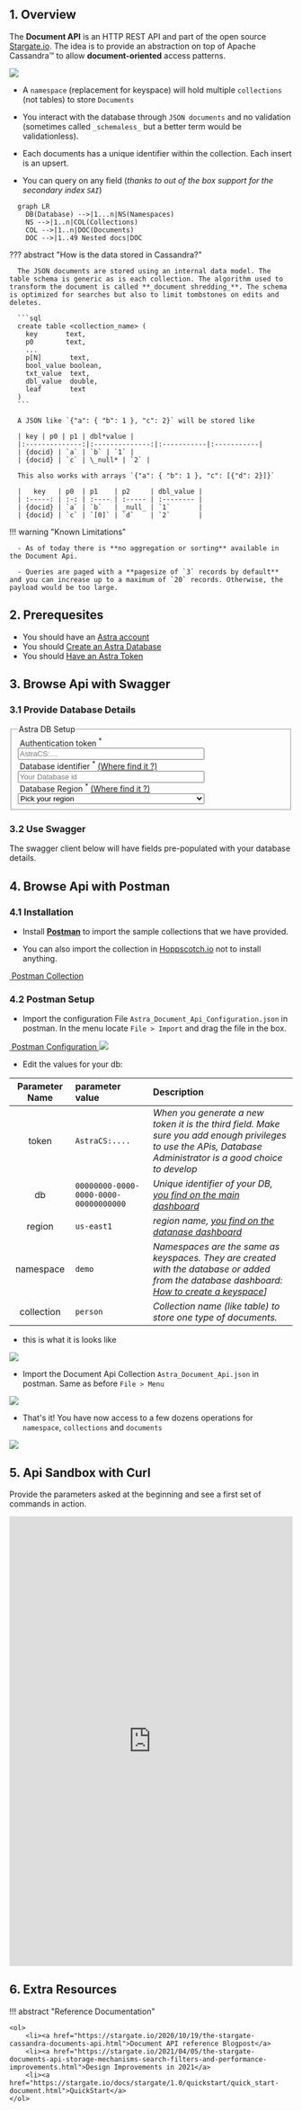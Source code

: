 <link rel="stylesheet" href="https://maxcdn.bootstrapcdn.com/font-awesome/4.6.1/css/font-awesome.min.css">
<link rel="stylesheet" type="text/css" href="../../../../assets/stylesheets/formbase.min.css">

<link rel="stylesheet" type="text/css" href="https://unpkg.com/swagger-ui-dist@3.25.1/swagger-ui.css">
<script src="https://unpkg.com/swagger-ui-dist@3.25.1/swagger-ui-standalone-preset.js"></script>
<script src="https://unpkg.com/swagger-ui-dist@3.25.1/swagger-ui-bundle.js"></script>
<script src="../../../../assets/javascripts/swagger-sandbox.js"></script>

## 1. Overview

The **Document API** is an HTTP REST API and part of the open source [Stargate.io](https://stargate.io/). The idea is to provide an abstraction on top of Apache Cassandra™ to allow **document-oriented** access patterns.

<img src="../../../../img/stargate-api-doc/architecture.png" />

- A `namespace` (replacement for keyspace) will hold multiple `collections` (not tables) to store `Documents`

- You interact with the database through `JSON documents` and no validation (sometimes called `_schemaless_` but a better term would be validationless).

- Each documents has a unique identifier within the collection. Each insert is an upsert.

- You can query on any field (_thanks to out of the box support for the secondary index `SAI`_)

```mermaid
  graph LR
    DB(Database) -->|1...n|NS(Namespaces)
    NS -->|1..n|COL(Collections)
    COL -->|1..n|DOC(Documents)
    DOC -->|1..49 Nested docs|DOC
```

??? abstract "How is the data stored in Cassandra?"

      The JSON documents are stored using an internal data model. The table schema is generic as is each collection. The algorithm used to transform the document is called **_document shredding_**. The schema is optimized for searches but also to limit tombstones on edits and deletes.

      ```sql
      create table <collection_name> (
        key       text,
        p0        text,
        ...
        p[N]       text,
        bool_value boolean,
        txt_value  text,
        dbl_value  double,
        leaf       text
      )
      ```

      A JSON like `{"a": { "b": 1 }, "c": 2}` will be stored like

      | key | p0 | p1 | dbl*value |
      |:--------------:|:--------------:|:-----------|:-----------|
      | {docid} | `a` | `b` | `1` |
      | {docid} | `c` | \_null* | `2` |

      This also works with arrays `{"a": { "b": 1 }, "c": [{"d": 2}]}`

      |   key   | p0  | p1    | p2     | dbl_value |
      | :-----: | :-: | :---- | :----- | :-------- |
      | {docid} | `a` | `b`   | _null_ | `1`       |
      | {docid} | `c` | `[0]` | `d`    | `2`       |

!!! warning "Known Limitations"

      - As of today there is **no aggregation or sorting** available in the Document Api.

      - Queries are paged with a **pagesize of `3` records by default** and you can increase up to a maximum of `20` records. Otherwise, the payload would be too large.

## 2. Prerequesites

- You should have an [Astra account](http://astra.datastax.com/)
- You should [Create an Astra Database](/docs/pages/astra/create-instance/)
- You should [Have an Astra Token](/docs/pages/astra/create-token/)

## 3. Browse Api with Swagger

### 3.1 Provide Database Details

<fieldset>
<legend>Astra DB Setup</legend>
<label class="label" for="astra_token"><i class="fa fa-key"></i> &nbsp;Authentication token&nbsp;<sup>*</sup></label>
<span id="astra_token_errors" style="color:red;font-style:italic;"></span>
<br/>
<input class="input" id="astra_token" name="astra_token" type="text" placeholder="AstraCS:...." style="width:70%">

<!-- Waiting for the Devops API to Allow CORS
<input type="submit"
       class="md-button button-primary float-right" value="Lookup Databases"
       onclick="dbSelectorListDatabases(document.getElementById('astra_token').value)" />
-->

<div id="block_astra_db">
  <label class="label" for="astra_db"><i class="fa fa-database"></i> &nbsp;Database identifier&nbsp;<sup>*</sup> <a href="/pages/astra/faq/#where-should-i-find-a-database-identifier">(Where find it ?)</a></label>
  <span id="astra_db_errors" style="color:red;font-style:italic;"></span>
  <br/>
  <input class="input" id="astra_db" name="astra_token" type="text" placeholder="Your Database id" style="width:70%">
</div>

<div id="block_astra_region">
  <label class="label" for="astra_region"><i class="fa fa-map"></i> &nbsp;Database Region&nbsp;<sup>*</sup>  <a href="/pages/astra/faq/#where-should-i-find-a-database-region-name">(Where find it ?)</a></label>
   <span id="astra_region_errors" style="color:red;font-style:italic;"></span>
  <br/>
  <select class="select" id="astra_region" 
    name="astra_region" style="width:70%" 
    onchange="dbSelectorShowKeyspaces(
      document.getElementById('astra_token').value, 
      document.getElementById('astra_db').value, 
      document.getElementById('astra_region').value)">
    <option selected disabled>Pick your region</option>
    <optgroup label="Google Cloud Platform">
      <option value="asia-south1">(GCP) asia-south1</option>
      <option value="europe-west1">(GCP) europe-west1</option>
      <option value="europe-west2">(GCP) europe-west2 </option>
      <option value="northamerica-northeast1">(GCP) northamerica-northeast1</option>
      <option value="southamerica-east1">(GCP) southamerica-east1</option>
      <option value="us-central1">(GCP) us-central1</option>
      <option value="us-east1">(GCP) us-east1</option>
      <option value="us-east4">(GCP) us-east4</option>
      <option value="us-west1">(GCP) us-west1</option>
    </optgroup>
    <optgroup label="AWS">
      <option value="ap-southeast-1">(AWS) ap-southeast-1</option>
      <option value="eu-central-1">(AWS) eu-central-1</option>
      <option value="eu-west-1">(AWS) eu-west-1</option>
      <option value="us-east-1">(AWS) us-east-1</option>
      <option value="us-east-2">(AWS) us-east-2</option>
      <option value="us-west-2">(AWS) us-west-2</option>
    </optgroup>
    <optgroup label="Azure">
      <option value="northeurope">(Azure) northeurope</option>
      <option value="westeurope">(Azure) westeurope</option>
      <option value="eastus">(Azure) eastus</option>
      <option value="eastus2">(Azure) eastus2</option>
      <option value="southcentralus">(Azure) southcentralus</option>
      <option value="westus2">(Azure) westus2</option>
      <option value="canadacentral">(Azure) canadacentral</option>
      <option value="brazilsouth">(Azure) brazilsouth</option>
      <option value="centralindia">(Azure) centralindia</option>
      <option value="australiaeast">(Azure) australiaeast</option>
    </optgroup>
  </select>
</div>

<div id="dbselector_errors" style="color:red;font-style:italic;"></div>

<div id="block_astra_namespace" >
</div>

</fieldset>

### 3.2 Use Swagger

The swagger client below will have fields pre-populated with your database details.

<div id="swagger-ui"></div>

<script>

function setupSwagger() {
  window.ui = SwaggerUIBundle({
    url: "../swagger-api-document.json",
    dom_id: '#swagger-ui',
    presets: [
      SwaggerUIBundle.presets.apis,
      SwaggerUIStandalonePreset
    ],
    plugins: [
      UrlMutatorPlugin
    ],
    layout: "StandaloneLayout",
    onComplete: () => {
       dbSelectorBuildStargateEndpoint('ASTRA_DB_ID', 'ASTRA_DB_REGION')
    } 
  });
  document.querySelector(".topbar").hidden=true;
  // Add the populate field function Hook.
  setTimeout(hookSwagger, 100);
}

window.onload = setupSwagger;
  
</script>

## 4. Browse Api with Postman

### 4.1 Installation

- Install **[Postman](https://www.postman.com/downloads/)** to import the sample collections that we have provided.

- You can also import the collection in [Hoppscotch.io](https://hoppscotch.io/) not to install anything.

<a href="../../../../assets/attachments/postman/Astra_Document_Api.json" class="md-button">
  <i class="fa fa-download" ></i>&nbsp;Postman Collection
</a>

### 4.2 Postman Setup

- Import the configuration File `Astra_Document_Api_Configuration.json` in postman. In the menu locate `File > Import` and drag the file in the box.

<a href="../../../../assets/attachments/postman/Astra_Document_Api_Configuration.json" class="md-button">
  <i class="fa fa-download" ></i>&nbsp;Postman Configuration
</a>

<img src="../../../../img/postman/docapi-conf-import.png" />

- Edit the values for your db:

| Parameter Name | parameter value                       | Description                                                                                                                                                                                                                          |
| :------------: | :------------------------------------ | :----------------------------------------------------------------------------------------------------------------------------------------------------------------------------------------------------------------------------------- |
|     token      | `AstraCS:....`                        | _When you generate a new token it is the third field. Make sure you add enough privileges to use the APis, Database Administrator is a good choice to develop_                                                                       |
|       db       | `00000000-0000-0000-0000-00000000000` | _Unique identifier of your DB, [you find on the main dashboard](https://awesome-astra.github.io/docs//Astra-FAQ#where-should-i-find-a-database-identifier-)_                                                                         |
|     region     | `us-east1`                            | _region name, [you find on the datanase dashboard](https://awesome-astra.github.io/docs//Astra-FAQ#where-should-i-find-a-database-region-name-)_                                                                                     |
|   namespace    | `demo`                                | _Namespaces are the same as keyspaces. They are created with the database or added from the database dashboard: [How to create a keyspace](https://awesome-astra.github.io/docs//Astra-FAQ#how-to-create-a-namespace-or-keyspace-)]_ |
|   collection   | `person`                              | _Collection name (like table) to store one type of documents._                                                                                                                                                                       |

- this is what it is looks like

<img src="../../../../img/postman/docapi-conf-edit.png" />

- Import the Document Api Collection `Astra_Document_Api.json` in postman. Same as before `File > Menu`

<img src="../../../../img/postman/docapi-import.png" />

- That's it! You have now access to a few dozens operations for `namespace`, `collections` and `documents`

<img src="../../../../img/postman/docapi-resources.png" />

## 5. Api Sandbox with Curl

Provide the parameters asked at the beginning and see a first set of commands in action.

<iframe frameborder="0" width="100%" height="800px" src="https://replit.com/@CedrickLunven/Sandbox-DocumentAPI?embed=true"></iframe>

## 6. Extra Resources

!!! abstract "Reference Documentation"

    <ol>
        <li><a href="https://stargate.io/2020/10/19/the-stargate-cassandra-documents-api.html">Document API reference Blogpost</a>
        <li><a href="https://stargate.io/2021/04/05/the-stargate-documents-api-storage-mechanisms-search-filters-and-performance-improvements.html">Design Improvements in 2021</a>
        <li><a href="https://stargate.io/docs/stargate/1.0/quickstart/quick_start-document.html">QuickStart</a>
    </ol>
